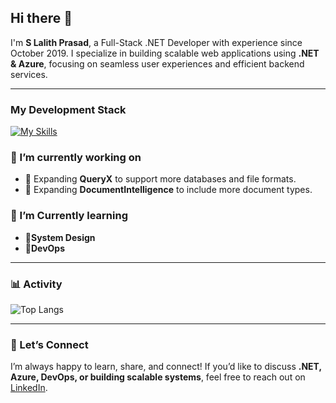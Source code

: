 ## Hi there 👋

I'm **S Lalith Prasad**, a Full-Stack .NET Developer with experience since October 2019. I specialize in building scalable web applications using **.NET & Azure**, focusing on seamless user experiences and efficient backend services.

---

### My Development Stack 

[![My Skills](https://skillicons.dev/icons?i=cs,dotnet,mysql,mongodb,azure,git,js,html,css&perline=3)](#)


### 🔭 I’m currently working on 

- 🔹 Expanding **QueryX** to support more databases and file formats.  
- 🔹 Expanding **DocumentIntelligence** to include more document types.

### 🌱 I’m Currently learning
- 🔹**System Design**  
- 🔹**DevOps**

---

### 📊 Activity

![Top Langs](https://github-readme-stats.vercel.app/api/top-langs/?username=slalithprasad&layout=compact&theme=tokyonight)

<!-- ![Lalith's GitHub Stats](https://github-readme-stats.vercel.app/api?username=slalithprasad&show_icons=true&theme=tokyonight) -->

---

### 🤝 Let’s Connect  

I’m always happy to learn, share, and connect! If you’d like to discuss **.NET, Azure, DevOps, or building scalable systems**, feel free to reach out on [LinkedIn](https://www.linkedin.com/in/s-lalith-prasad-4ab13b248/).
